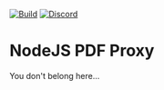 [![Build](https://img.shields.io/github/actions/workflow/status/smashedr/node-proxy/build.yaml?logo=docker&logoColor=white&label=build%2Fdeploy)](https://github.com/smashedr/node-proxy/actions/workflows/build.yaml)
[![Discord](https://img.shields.io/discord/899171661457293343?logo=discord&logoColor=white&label=discord&color=7289da)](https://discord.gg/wXy6m2X8wY)

# NodeJS PDF Proxy

You don't belong here...
